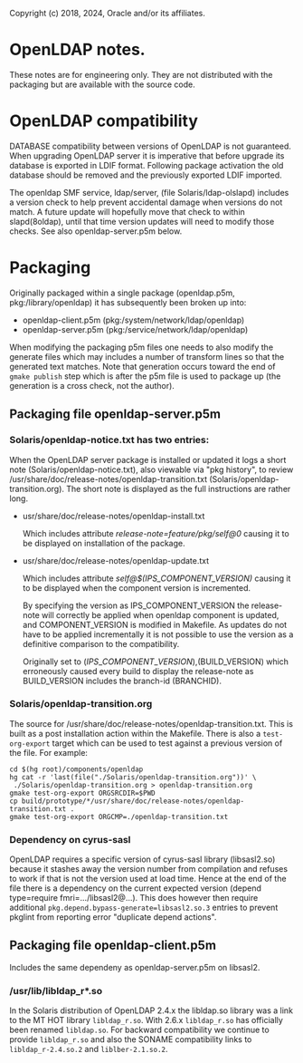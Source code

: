 Copyright (c) 2018, 2024, Oracle and/or its affiliates.

# OpenLDAP notes.

These notes are for engineering only.  They are not distributed with the
packaging but are available with the source code.


# OpenLDAP compatibility

DATABASE compatibility between versions of OpenLDAP is not guaranteed.  When
upgrading OpenLDAP server it is imperative that before upgrade its database
is exported in LDIF format. Following package activation the old database
should be removed and the previously exported LDIF imported.

The openldap SMF service, ldap/server, (file Solaris/ldap-olslapd) includes a
version check to help prevent accidental damage when versions do not match.  A
future update will hopefully move that check to within slapd(8oldap), until
that time version updates will need to modify those checks.  See also
openldap-server.p5m below.


# Packaging

Originally packaged within a single package (openldap.p5m,
pkg:/library/openldap) it has subsequently been broken up into:

- openldap-client.p5m (pkg:/system/network/ldap/openldap)
- openldap-server.p5m (pkg:/service/network/ldap/openldap)

When modifying the packaging p5m files one needs to also modify the generate
files which may includes a number of transform lines so that the generated
text matches.  Note that generation occurs toward the end of `gmake publish`
step which is after the p5m file is used to package up (the generation is a
cross check, not the author).


## Packaging file openldap-server.p5m

### Solaris/openldap-notice.txt has two entries:

When the OpenLDAP server package is installed or updated it logs a short note
(Solaris/openldap-notice.txt), also viewable via "pkg history", to review
/usr/share/doc/release-notes/openldap-transition.txt
(Solaris/openldap-transition.org).  The short note is displayed as the full
instructions are rather long.

  - usr/share/doc/release-notes/openldap-install.txt

    Which includes attribute *release-note=feature/pkg/self@0* causing
    it to be displayed on installation of the package.

  - usr/share/doc/release-notes/openldap-update.txt

    Which includes attribute *self@$(IPS\_COMPONENT\_VERSION)*
    causing it to be displayed when the component version is incremented.

    By specifying the version as IPS\_COMPONENT\_VERSION the release-note will
    correctly be applied when openldap component is updated, and
    COMPONENT\_VERSION is modified in Makefile.  As updates do not have to be
    applied incrementally it is not possible to use the version as a
    definitive comparison to the compatibility.

    Originally set to $(IPS\_COMPONENT\_VERSION),$(BUILD\_VERSION) which
    erroneously caused every build to display the release-note as
    BUILD\_VERSION includes the branch-id (BRANCHID).


### Solaris/openldap-transition.org

The source for /usr/share/doc/release-notes/openldap-transition.txt.  This is
built as a post installation action within the Makefile.  There is also a
`test-org-export` target which can be used to test against a previous version
of the file.  For example:

    cd $(hg root)/components/openldap
    hg cat -r 'last(file("./Solaris/openldap-transition.org"))' \
     ./Solaris/openldap-transition.org > openldap-transition.org
    gmake test-org-export ORGSRCDIR=$PWD
    cp build/prototype/*/usr/share/doc/release-notes/openldap-transition.txt .
    gmake test-org-export ORGCMP=./openldap-transition.txt


### Dependency on cyrus-sasl

OpenLDAP requires a specific version of cyrus-sasl library (libsasl2.so)
because it stashes away the version number from compilation and refuses to work
if that is not the version used at load time.  Hence at the end of the file
there is a dependency on the current expected version (depend type=require
fmri=.../libsasl2@...).  This does however then require additional
`pkg.depend.bypass-generate=libsasl2.so.3` entries to prevent pkglint from
reporting error "duplicate depend actions".


## Packaging file openldap-client.p5m

Includes the same dependeny as openldap-server.p5m on libsasl2.

### /usr/lib/libldap_r*.so

In the Solaris distribution of OpenLDAP 2.4.x the libldap.so library was a
link to the MT HOT library `libldap_r.so`.  With 2.6.x `libldap_r.so` has
officially been renamed `libldap.so`.  For backward compatibility we continue
to provide `libldap_r.so` and also the SONAME compatibility links to
`libldap_r-2.4.so.2` and `liblber-2.1.so.2`.

